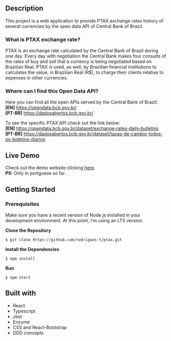 ## Description 
This project is a web application to provide PTAX exchange rates history of several currencies by the open data API of Central Bank of Brazil.  

### What is PTAX exchange rate?
PTAX is an exchange rate calculated by the Central Bank of Brazil during one day. Every day with negotiation the Central Bank makes four consults of the rates of buy and sell that a currency is being negotiated based on Brazilian Real. PTAX is used, as well, by Brazilian financial institutions to calculates the value, in Brazilian Real (R$), to charge their clients relative to expenses in other currencies.

### Where can I find this Open Data API?
Here you can find all the open APIs served by the Central Bank of Brazil:  
**[EN]** https://opendata.bcb.gov.br/  
**[PT-BR]** https://dadosabertos.bcb.gov.br/  

To see the specific PTAX API check out the link below:  
**[EN]** https://opendata.bcb.gov.br/dataset/exchange-rates-daily-bulletins  
**[PT-BR]** https://dadosabertos.bcb.gov.br/dataset/taxas-de-cambio-todos-os-boletins-diarios

## Live Demo
Check out the demo website clicking [here](https://ptax-br.web.app/).  
**PS:** Only in portguese so far.

## Getting Started

### Prerequisites
Make sure you have a recent version of Node.js installed in your development environment. At this point, I'm using an LTS version.

**Clone the Repository**
```
$ git clone https://github.com/rodrigues-t/ptax.git
```

**Install the Dependencies**
```
$ npm install
```

**Run**
```
$ npm start
```

## Built with

- React
- Typescript
- Jest
- Enzyme
- CSS and React-Bootstrap 
- DDD concepts

